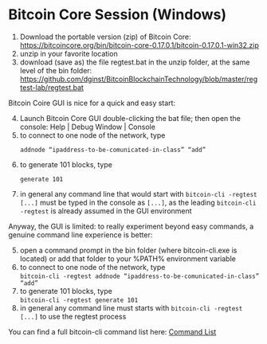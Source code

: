 # Bitcoin Core Session (Windows)

1. Download the portable version (zip) of Bitcoin Core:  
   <https://bitcoincore.org/bin/bitcoin-core-0.17.0.1/bitcoin-0.17.0.1-win32.zip>
2. unzip in your favorite location
3. download (save as) the file regtest.bat in the unzip folder, at the same level of the bin folder:  
   <https://github.com/dginst/BitcoinBlockchainTechnology/blob/master/regtest-lab/regtest.bat>

Bitcoin Coire GUI is nice for a quick and easy start:

4. Launch Bitcoin Core GUI double-clicking the bat file; then open the console: Help | Debug Window | Console
6. to connect to one node of the network, type  
   ```
   addnode “ipaddress-to-be-comunicated-in-class” “add”
   ```
7. to generate 101 blocks, type  
   ```
   generate 101
   ```
8. in general any command line that would start with `bitcoin-cli -regtest [...]` must be typed in the console as `[...]`, as the leading `bitcoin-cli -regtest` is already assumed in the GUI environment

Anyway, the GUI is limited: to really experiment beyond easy commands, a genuine command line experience is better:

5. open a command prompt in the bin folder (where bitcoin-cli.exe is located) or add that folder to your %PATH% environment variable
6. to connect to one node of the network, type  
   `bitcoin-cli -regtest addnode “ipaddress-to-be-comunicated-in-class” “add”`
7. to generate 101 blocks, type  
   `bitcoin-cli -regtest generate 101`
8. in general any command line must starts with `bitcoin-cli -regtest [...]` to use the regtest process

You can find a full bitcoin-cli command list here: [Command List](https://en.bitcoin.it/wiki/Original_Bitcoin_client/API_calls_list)
